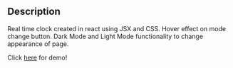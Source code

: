 ## Description

Real time clock created in react using JSX and CSS. Hover effect on mode change button. Dark Mode and Light Mode functionality to change appearance of page.

Click [here](https://clock-reactt.surge.sh/) for demo!
